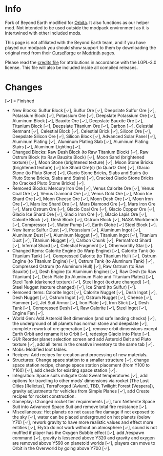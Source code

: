 # Info #
Fork of Beyond Earth modified for <a href="https://orbita.renovamenia.com">Orbita</a>. It also functions as our helper mod. Not intended to be used outside the modpack environment as it is intertwined with other included mods.

This page is not affiliated with the Beyond Earth team, and if you have played our modpack you should show support to them by downloading the original mod from their [CurseForge](https://www.curseforge.com/minecraft/mc-mods/beyond-earth) or [Modrinth](https://modrinth.com/mod/beyond-earth) pages.

Please read the [credits file](https://github.com/janewsome63/Beyond-Orbita/blob/1.18.2/credits.txt) for attributions in accordance with the LGPL-3.0 license. This file will also be included inside all compiled releases.

# Changes #
[✓] = Finished
* New Blocks: Sulfur Block [✓], Sulfur Ore [✓], Deepslate Sulfur Ore [✓], Potassium Block [✓], Potassium Ore [✓], Deepslate Potassium Ore [✓], Aluminum Block [✓], Bauxite Ore [✓], Deepslate Bauxite Ore [✓], Titanium Block [✓], Deepslate Titanium Ore [✓], Carbon [✓], Celestial Remnant [✓], Celestial Block [✓], Celestial Brick [✓], Silicon Ore [✓], Deepslate Silicon Ore [✓], Silicon Block [✓], Advanced Solar Panel [✓], Aluminum Plating [✓], Aluminum Plating Slab [✓], Aluminum Plating Stairs [✓], Aluminum Lighting [✓].
* Changed Blocks: Raw Desh Block (to Raw Titanium Block) [✓], Raw Ostrum Block (to Raw Bauxite Block) [✓], Moon Sand (brightened texture) [✓], Moon Stone (brightened texture) [✓], Moon Stone Bricks (brightened texture) [✓] Ice Shard Ore(s) (to Quartz Ore) [✓], Glacio Stone (to Pluto Stone) [✓], Glacio Stone Bricks, Slabs and Stairs (to Pluto Stone Bricks, Slabs and Stairs) [✓], Cracked Glacio Stone Bricks (to Cracked Pluto Stone Bricks) [✓].
* Removed Blocks: Mercury Iron Ore [✓], Venus Calorite Ore [✓], Venus Coal Ore [✓], Venus Diamond Ore [✓], Venus Gold Ore [✓], Moon Ice Shard Ore [✓], Moon Cheese Ore [✓], Moon Desh Ore [✓], Moon Iron Ore [✓], Mars Ice Shard Ore [✓], Mars Diamond Ore [✓], Mars Iron Ore [✓], Mars Ostrum Ore [✓], Glacio Coal Ore [✓], Glacio Copper Ore [✓], Glacio Ice Shard Ore [✓], Glacio Iron Ore [✓], Glacio Lapis Ore [✓], Calorite Block [✓], Desh Block [✓], Ostrum Block [✓], NASA Workbench [✓], Compressor [✓], Water Pump [✓], Earth Globe [✓] Steel Block [✓].
* New Items: Sulfur Dust [✓], Potassium [✓], Aluminum Ingot [✓], Aluminum Dust [✓], Aluminum Nugget [✓], Titanium Ingot [✓], Titanium Dust [✓], Titanium Nugget [✓], Carbon Chunk [✓], Permafrost Shard [✓], Infernal Shard [✓], Celestial Fragment [✓], Otherworldly Star [✓].
* Changed Items: Calorite Engine (to Warp Engine) [✓], Calorite Tank (to Titanium Tank) [✓], Compressed Calorite (to Titanium Hull) [✓], Ostrum Engine (to Titanium Engine) [✓], Ostrum Tank (to Aluminum Tank) [✓], Compressed Ostrum (to Aluminum Hull) [✓], Raw Ostrum (to Raw Bauxite) [✓], Desh Engine (to Aluminum Engine) [✓], Raw Desh (to Raw Titanium) [✓], Desh Plate (to Aluminum Plate and Titanium Plates) [✓], Steel Tank (darkened texture) [✓], Steel Ingot (texture changed) [✓], Steel Nugget (texture changed) [✓], Ice Shard (to Sulfur) [✓].
* Removed Items: Calorite Ingot [✓], Calorite Nugget [✓], Desh Ingot [✓], Desh Nugget [✓], Ostrum Ingot [✓], Ostrum Nugget [✓], Cheese [✓], Hammer [✓], Jet Suit Armor [✓], Iron Plate [✓], Iron Stick [✓], Desh Tank [✓], Compressed Desh [✓], Raw Calorite [✓], Steel Ingot [✓], Engine Fan [✓].
* World Gen: Add Asteroid Belt dimension (and safe landing checks) [✓], the underground of all planets has normal stone and deepslate [✓], complete rework of ore generation [✓], remove orbit dimensions except Earth Orbit and rename it to Orbit [✓], redesign Glacio into Pluto [✓].
* GUI: Reorder planet selection screen and add Asteroid Belt and Pluto texture [✓], add all items in the creative inventory to the same tab [✓].
* Mobs: Modified loot tables.
* Recipes: Add recipes for creation and processing of new materials.
* Structures: Change space station to a smaller structure [✓], change space station recipe, change space station placement (from Y100 to Y160) [✓], add check for existing space station [✓].
* Integration: Space suits mitigate Cold Sweat temperatures [✓], add options for traveling to other mods' dimensions via rocket (The Lost Cities [Relictus], TerraForged [Avium], TBD, Twilight Forest [Vespera]), gravity adjustments for vehicles from Simple Planes [✓], add Create recipes for rocket construction.
* Gameplay: Changed rocket tier requirements [✓], turn Netherite Space Suit into Advanced Space Suit and remove total fire resistance [✓].
* Miscellaneous: Hot planets do not cause fire damage if not exposed to the sky [✓], water can be placed underground on hot planets (below Y70) [✓], rework gravity to have more realistic values and effect more entities [✓], Elytra do not work without an atmosphere [✓], sound is not muffled if player has the Oxygen Bubble effect [✓], add /respawn command [✓], gravity is lessened above Y320 and gravity and oxygen are removed above Y590 on planetoid worlds [✓], players can move to Orbit in the Overworld by going above Y700 [✓].